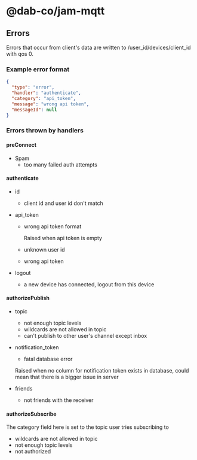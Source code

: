 # @dab-co/jam-mqtt

## Errors
Errors that occur from client's data are written to /user_id/devices/client_id with qos 0.

### Example error format
```JSON
{
  "type": "error",
  "handler": "authenticate",
  "category": "api_token",
  "message": "wrong api token",
  "messageId": null
}
```

### Errors thrown by handlers

#### preConnect
- Spam
  - too many failed auth attempts

#### authenticate
- id
  - client id and user id don't match

- api_token
  - wrong api token format
 
    Raised when api token is empty
  - unknown user id
  - wrong api token 

- logout
  - a new device has connected, logout from this device

#### authorizePublish
- topic
  - not enough topic levels
  - wildcards are not allowed in topic
  - can't publish to other user's channel except inbox

- notification_token
  - fatal database error
  
  Raised when no column for notification token exists in database, could mean that there is a bigger issue in server

- friends
  - not friends with the receiver

#### authorizeSubscribe
The category field here is set to the topic user tries subscribing to

- wildcards are not allowed in topic
- not enough topic levels
- not authorized
